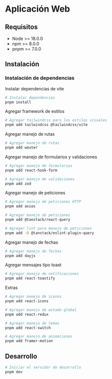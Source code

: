 # Aplicación Web

## Requisitos

-   Node >= 18.0.0
-   npm >= 8.0.0
-   pnpm >= 7.0.0

## Instalación

### Instalación de dependencias

Instalar dependencias de vite

```bash
# Instalar dependencias
pnpm install
```

Agregar framework de estilos

```bash
# Agregar tailwindcss para los estilos visuales
pnpm add tailwindcss @tailwindcss/vite
```

Agregar manejo de rutas

```bash
# Agregar manejo de rutas
pnpm add wouter
```

Agregar manejo de formularios y validaciones

```bash
# Agregar manejo de formularios
pnpm add react-hook-form
```

```bash
# Agregar manejo de validaciones
pnpm add zod
```

Agregar manejo de peticiones

```bash
# Agregar manejo de peticiones HTTP
pnpm add axios
```

```bash
# Agregar manejo de peticiones
pnpm add @tanstack/react-query
```

```bash
# Agregar lint para manejo de peticiones
pnpm add -D @tanstack/eslint-plugin-query
```

Agregar manejo de fechas

```bash
# Agregar manejo de fechas
pnpm add dayjs
```

Agregar mensajes tipo toast

```bash
# Agregar manejo de notificaciones
pnpm add react-toastify
```

Extras

```bash
# Agregar manejo de iconos
pnpm add react-icons
```

```bash
# Agregar manejo de estado global
pnpm add react-redux
```

```bash
# Agregar manejo de temas
pnpm add react-switch
```

```bash
# Agregar manejo de animaciones
pnpm add framer-motion
```

## Desarrollo

```bash
# Iniciar el servidor de desarrollo
pnpm dev
```
